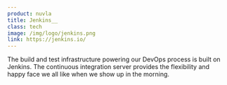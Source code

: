 ```yaml
---
product: nuvla
title: Jenkins__
class: tech
image: /img/logo/jenkins.png
link: https://jenkins.io/
---
```


The build and test infrastructure powering our DevOps process is built on Jenkins. The continuous integration server provides the flexibility and happy face we all like when we show up in the morning.
